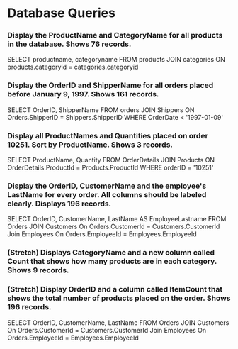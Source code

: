 # Database Queries

### Display the ProductName and CategoryName for all products in the database. Shows 76 records.
SELECT productname, categoryname FROM products
JOIN categories
ON  products.categoryid = categories.categoryid

### Display the OrderID and ShipperName for all orders placed before January 9, 1997. Shows 161 records.
SELECT OrderID, ShipperName FROM orders
JOIN Shippers
ON Orders.ShipperID = Shippers.ShipperID
WHERE OrderDate < '1997-01-09'

### Display all ProductNames and Quantities placed on order 10251. Sort by ProductName. Shows 3 records.
SELECT ProductName, Quantity FROM OrderDetails
JOIN Products
ON OrderDetails.ProductId = Products.ProductId
WHERE orderID = '10251'

### Display the OrderID, CustomerName and the employee's LastName for every order. All columns should be labeled clearly. Displays 196 records.
SELECT OrderID, CustomerName, LastName AS EmployeeLastname FROM Orders
JOIN Customers
On Orders.CustomerId = Customers.CustomerId
Join Employees
On Orders.EmployeeId = Employees.EmployeeId

### (Stretch)  Displays CategoryName and a new column called Count that shows how many products are in each category. Shows 9 records.

### (Stretch) Display OrderID and a  column called ItemCount that shows the total number of products placed on the order. Shows 196 records. 

SELECT OrderID, CustomerName, LastName FROM Orders
JOIN Customers
On Orders.CustomerId = Customers.CustomerId
Join Employees
On Orders.EmployeeId = Employees.EmployeeId